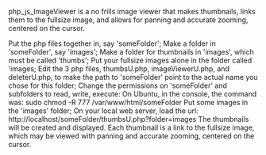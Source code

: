php_js_ImageViewer is a no frills image viewer that makes thumbnails, links them to the fullsize image, and allows for panning and accurate zooming, centered on the cursor. 

Put the php files together in, say 'someFolder';
Make a folder in 'someFolder', say 'images';
Make a folder for thumbnails in 'images', which must be called 'thumbs';
Put your fullsize images alone in the folder called 'images;
Edit the 3 php files, thumbsU.php, imageViewerU.php, and deleterU.php, to make the path to 'someFolder' point to the actual name you chose for this folder;
Change the permissions on 'someFolder' and subfolders to read, write, execute:
On Ubuntu, in the console, the command was:
sudo chmod -R 777 /var/www/html/someFolder
Put some images in the 'images' folder;
On your local web server, load the url:
http://localhost/someFolder/thumbsU.php?folder=images
The thumbnails will be created and displayed. Each thumbnail is a link to the fullsize image, which may be viewed with panning and accurate zooming, centered on the cursor.